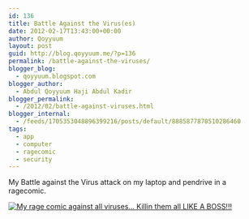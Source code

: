 ```yaml
---
id: 136
title: Battle Against the Virus(es)
date: 2012-02-17T13:43:00+00:00
author: Qoyyuum
layout: post
guid: http://blog.qoyyuum.me/?p=136
permalink: /battle-against-the-viruses/
blogger_blog:
  - qoyyuum.blogspot.com
blogger_author:
  - Abdul Qoyyuum Haji Abdul Kadir
blogger_permalink:
  - /2012/02/battle-against-viruses.html
blogger_internal:
  - /feeds/1705353048896399216/posts/default/8885877870510286460
tags:
  - app
  - computer
  - ragecomic
  - security
---
```

My Battle against the Virus attack on my laptop and pendrive in a ragecomic.

<div style="clear: both; text-align: center;">
  <a href="http://i0.wp.com/blog.qoyyuum.me/wp-content/uploads/2012/02/antivirusbattle.png" style="clear: left; float: left; margin-bottom: 1em; margin-right: 1em;"><img alt="My rage comic against all viruses... Killin them all LIKE A BOSS!!!" border="0" src="http://i0.wp.com/blog.qoyyuum.me/wp-content/uploads/2012/02/antivirusbattle.png?resize=576%2C640" title="" data-recalc-dims="1" /></a>
</div>